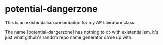potential-dangerzone
====================

This is an existentialism presentation for my AP Literature class. 


The name [potential-dangerzone] has nothing to do with existentialism, it's just what github's random repo name generator came up with.